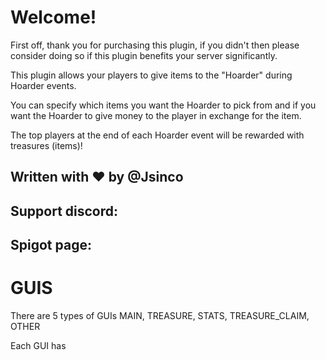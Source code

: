 # Welcome!

First off, thank you for purchasing this plugin, if you didn't then please consider doing so if this plugin benefits your server significantly.

This plugin allows your players to give items to the "Hoarder" during Hoarder events.

You can specify which items you want the Hoarder to pick from and if you want the Hoarder to give money to the player in exchange for the item.

The top players at the end of each Hoarder event will be rewarded with treasures (items)!

## Written with ❤️ by @Jsinco
## Support discord:
## Spigot page:


# GUIS

There are 5 types of GUIs
MAIN, TREASURE, STATS, TREASURE_CLAIM, OTHER

Each GUI has